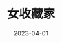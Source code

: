 ---
title: '女收藏家'
date: '2023-04-01'
price: '60.0'
theaters: ['中国电影资料馆艺术影院']
seat: ['13-1']
remark: ['学术放映', '1967']
---